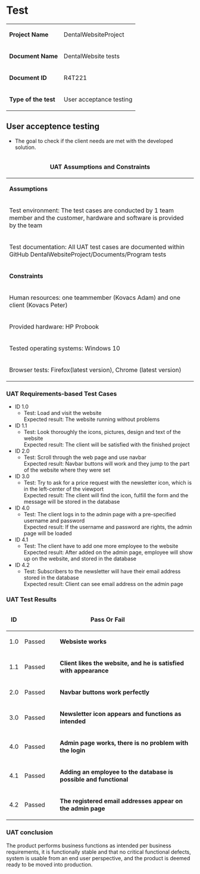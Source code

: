 # Test

<table>
  <tr>
    <td><b><p>Project Name</p></b></td>
    <td><p>DentalWebsiteProject</p></td>
  </tr>
    <tr>
    <td><b><p>Document Name</p></b></td>
    <td><p>DentalWebsite tests</p>
  </tr>
  <tr>
    <td><b><p>Document ID</p></b></td>
    <td><p>R4T221</p>
  </tr>
    <tr>
    <td><b><p>Type of the test</p></b></td>
    <td><p>User acceptance testing</p>
  </tr>
</table>

## User acceptence testing
* The goal to check if the client needs are met with the developed solution. 

<table>
  <thead>
  <tr>
    <td colspan=8><b><p align="center">UAT Assumptions and Constraints</p></b></td>
  </tr>
   </thead>
  <tr>
    <td colspan=8><b><p align="left">Assumptions</p></b></td>
  </tr>
  <tr>
    <td colspan=6><p>Test environment: The test cases are conducted by 1 team member and the customer, hardware and software is provided by the team </p></td>
  </tr>
  <tr>
    <td colspan=6><p>Test documentation: All UAT test cases are documented within GitHub DentalWebsiteProject/Documents/Program tests </p></td>
  </tr>
  <tr>
    <td colspan=8><b><p align="left">Constraints</p></b></td>
  </tr>
      <tr>
          <td colspan=6 ><p>Human resources: one teammember (Kovacs Adam) and one client (Kovacs Peter) </p></td>
     </tr>
      <tr>
          <td colspan=6><p>Provided hardware: HP Probook </p></td>
      </tr>
      <tr>
          <td colspan=6><p>Tested operating systems: Windows 10 </p></td>
      </tr>
      <tr>
          <td colspan=6><p>Browser tests: Firefox(latest version), Chrome (latest version) </p></td>
      </tr>
 </table> 

### UAT Requirements-based Test Cases
* ID 1.0   
  * Test: Load and visit the website  
Expected result: The website running without problems  
* ID 1.1  
  * Test: Look thoroughly the icons, pictures, design and text of the website  
Expected result: The client will be satisfied with the finished project
* ID 2.0  
  * Test: Scroll through the web page and use navbar  
Expected result: Navbar buttons will work and they jump to the part of the website where they were set
* ID 3.0
  * Test: Try to ask for a price request with the newsletter icon, which is in the left-center of the viewport  
Expected result: The client will find the icon, fulfill the form and the message will be stored in the database
* ID 4.0
  * Test: The client logs in to the admin page with a pre-specified username and password  
Expected result: If the username and password are rights, the admin page will be loaded
* ID 4.1
  * Test: The client have to add one more employee to the website  
Expected result: After added on the admin page, employee will show up on the website, and stored in the database
* ID 4.2
  * Test: Subscribers to the newsletter will have their email address stored in the database  
Expected result: Client can see email address on the admin page

### UAT Test Results
<table>
  <thead>
  	<tr>
    	<td colspan=1><b><p align="center">ID</p></b></td>
    	<td colspan=3><b><p align="center">Pass Or Fail</p></b></td>
  	</tr>
  </thead>
  <tr>
  	<td><p align="center">1.0</p></td>
  	<td><p>Passed</p></td>
    <td colspan=5><b><p>Websiste works</p></b></td>
  </tr>
  <tr>
  	<td><p align="center">1.1</p></td>
  	<td><p>Passed</p></td>
    <td colspan=5><b><p>Client likes the website, and he is satisfied with appearance</p></b></td>
  </tr>
  <tr>
  	<td><p align="center">2.0</p></td>
  	<td><p>Passed</p></td>
    <td colspan=5><b><p>Navbar buttons work perfectly</p></b></td>  
  </tr>
  <tr>
  	<td><p align="center">3.0</p></td>
  	<td><p>Passed</p></td>
    <td colspan=5><b><p>Newsletter icon appears and functions as intended</p></b></td>
  </tr>
  <tr>
  	<td><p align="center">4.0</p></td>
  	<td><p>Passed</p></td>
    <td colspan=5><b><p>Admin page works, there is no problem with the login</p></b></td>
  </tr>
  <tr>
  	<td><p align="center">4.1</p></td>
  	<td><p>Passed</p></td>
    <td colspan=5><b><p>Adding an employee to the database is possible and functional</p></b></td>
  </tr>
  <tr>
  	<td><p align="center">4.2</p></td>
  	<td><p>Passed</p></td>
    <td colspan=5><b><p>The registered email addresses appear on the admin page</p></b></td>
  </tr>
</table>

### UAT conclusion
The product performs business functions as intended per business requirements, it is functionally stable and that no critical functional defects, system is usable from an end user perspective, and the product is deemed ready to be moved into production.  
